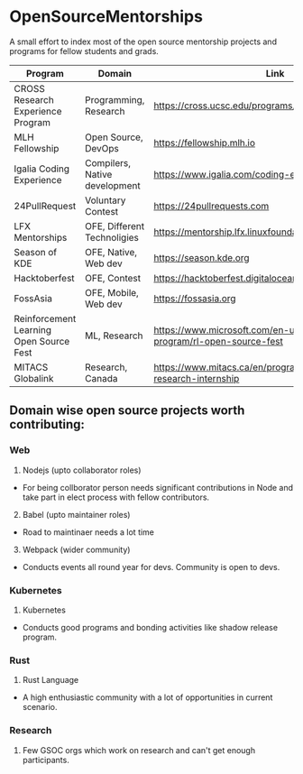 # OpenSourceMentorships
A small effort to index most of the open source mentorship projects and programs for fellow students and grads.

| Program | Domain | Link |
| ------ | ------ | ------ |
| CROSS Research Experience Program | Programming, Research| https://cross.ucsc.edu/programs/osre2021.html
| MLH Fellowship | Open Source, DevOps| https://fellowship.mlh.io
| Igalia Coding Experience | Compilers, Native development | https://www.igalia.com/coding-experience
| 24PullRequest | Voluntary Contest| https://24pullrequests.com
| LFX Mentorships | OFE, Different Technoligies | https://mentorship.lfx.linuxfoundation.org
| Season of KDE | OFE, Native, Web dev | https://season.kde.org
| Hacktoberfest | OFE, Contest | https://hacktoberfest.digitalocean.com
| FossAsia | OFE, Mobile, Web dev | https://fossasia.org
| Reinforcement Learning Open Source Fest | ML, Research | https://www.microsoft.com/en-us/research/academic-program/rl-open-source-fest
| MITACS Globalink | Research, Canada | https://www.mitacs.ca/en/programs/globalink/globalink-research-internship

## Domain wise open source projects worth contributing:

### Web 
1. Nodejs (upto collaborator roles)
- For being collborator person needs significant contributions in Node and take part in elect process with fellow contributors.
2. Babel (upto maintainer roles)
- Road to maintinaer needs a lot time
3. Webpack (wider community)
- Conducts events all round year for devs. Community is open to devs.

### Kubernetes
1. Kubernetes
- Conducts good programs and bonding activities like shadow release program.

### Rust
1. Rust Language
- A high enthusiastic community with a lot of opportunities in current scenario.

### Research
1. Few GSOC orgs which work on research and can't get enough  participants.
